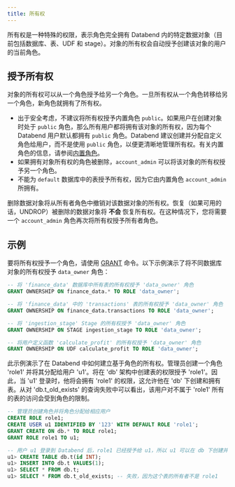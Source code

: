 ```yaml
---
title: 所有权
---
```


所有权是一种特殊的权限，表示角色完全拥有 Databend 内的特定数据对象（目前包括数据库、表、UDF 和 stage）。对象的所有权会自动授予创建该对象的用户的当前角色。

## 授予所有权

对象的所有权可以从一个角色授予给另一个角色。一旦所有权从一个角色转移给另一个角色，新角色就拥有了所有权。

- 出于安全考虑，不建议将所有权授予内置角色 `public`。如果用户在创建对象时处于 `public` 角色，那么所有用户都将拥有该对象的所有权，因为每个 Databend 用户默认都拥有 `public` 角色。Databend 建议创建并分配自定义角色给用户，而不是使用 `public` 角色，以便更清晰地管理所有权。有关内置角色的信息，请参阅[内置角色](02-roles.md)。
- 如果拥有对象所有权的角色被删除，`account_admin` 可以将该对象的所有权授予另一个角色。
- 不能为 `default` 数据库中的表授予所有权，因为它由内置角色 `account_admin` 所拥有。

删除数据对象将从所有者角色中撤销对该数据对象的所有权。恢复（如果可用的话，UNDROP）被删除的数据对象将 **不会** 恢复所有权。在这种情况下，您将需要一个 `account_admin` 角色再次将所有权授予所有者角色。

## 示例

要将所有权授予一个角色，请使用 [GRANT](/sql/sql-commands/ddl/user/grant) 命令。以下示例演示了将不同数据库对象的所有权授予 `data_owner` 角色：

```sql
-- 将 'finance_data' 数据库中所有表的所有权授予 'data_owner' 角色
GRANT OWNERSHIP ON finance_data.* TO ROLE 'data_owner';

-- 将 'finance_data' 中的 'transactions' 表的所有权授予 'data_owner' 角色
GRANT OWNERSHIP ON finance_data.transactions TO ROLE 'data_owner';

-- 将 'ingestion_stage' Stage 的所有权授予 'data_owner' 角色
GRANT OWNERSHIP ON STAGE ingestion_stage TO ROLE 'data_owner';

-- 将用户定义函数 'calculate_profit' 的所有权授予 'data_owner' 角色
GRANT OWNERSHIP ON UDF calculate_profit TO ROLE 'data_owner';
```

此示例演示了在 Databend 中如何建立基于角色的所有权。管理员创建一个角色 'role1' 并将其分配给用户 'u1'。将在 'db' 架构中创建表的权限授予 'role1'。因此，当 'u1' 登录时，他将会拥有 'role1' 的权限，这允许他在 'db' 下创建和拥有表。从对 'db.t_old_exists' 的查询失败中可以看出，该用户对不属于 'role1' 所有的表的访问会受到角色的限制。

```sql
-- 管理员创建角色并将角色分配给相应用户
CREATE ROLE role1;
CREATE USER u1 IDENTIFIED BY '123' WITH DEFAULT ROLE 'role1';
GRANT CREATE ON db.* TO ROLE role1;
GRANT ROLE role1 TO u1;

-- 用户 u1 登录到 Databend 后，role1 已经授予给 u1，所以 u1 可以在 db 下创建并拥有表：
u1> CREATE TABLE db.t(id INT);
u1> INSERT INTO db.t VALUES(1);
u1> SELECT * FROM db.t;
u1> SELECT * FROM db.t_old_exists; -- 失败，因为这个表的所有者不是 role1
```